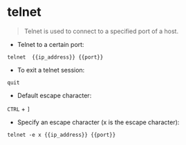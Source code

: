 # telnet

> Telnet is used to connect to a specified port of a host.

- Telnet to a certain port:

`telnet  {{ip_address}} {{port}}`

- To exit a telnet session:

`quit`

- Default escape character:

`CTRL` + `]`

- Specify an escape character (x is the escape character):

`telnet -e x {{ip_address}} {{port}}`
